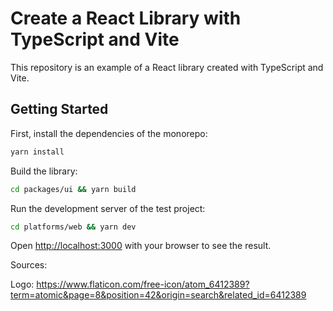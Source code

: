 # Create a React Library with TypeScript and Vite

This repository is an example of a React library created with TypeScript and Vite.

## Getting Started

First, install the dependencies of the monorepo:

```bash
yarn install
```

Build the library:

```bash
cd packages/ui && yarn build
```

Run the development server of the test project:

```bash
cd platforms/web && yarn dev
```

Open [http://localhost:3000](http://localhost:3000) with your browser to see the result.

Sources:

Logo: https://www.flaticon.com/free-icon/atom_6412389?term=atomic&page=8&position=42&origin=search&related_id=6412389
